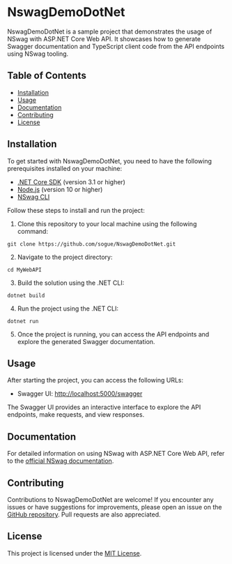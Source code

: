 # NswagDemoDotNet

NswagDemoDotNet is a sample project that demonstrates the usage of NSwag with ASP.NET Core Web API. It showcases how to generate Swagger documentation and TypeScript client code from the API endpoints using NSwag tooling.

## Table of Contents

- [Installation](#installation)
- [Usage](#usage)
- [Documentation](#documentation)
- [Contributing](#contributing)
- [License](#license)

## Installation

To get started with NswagDemoDotNet, you need to have the following prerequisites installed on your machine:

- [.NET Core SDK](https://dotnet.microsoft.com/download) (version 3.1 or higher)
- [Node.js](https://nodejs.org) (version 10 or higher)
- [NSwag CLI](https://github.com/RicoSuter/NSwag/wiki/NSwagExe)

Follow these steps to install and run the project:

1. Clone this repository to your local machine using the following command:

```git clone https://github.com/sogue/NswagDemoDotNet.git```

2. Navigate to the project directory:

```cd MyWebAPI```

3. Build the solution using the .NET CLI:

```dotnet build```

4. Run the project using the .NET CLI:

```dotnet run```

5. Once the project is running, you can access the API endpoints and explore the generated Swagger documentation.

## Usage

After starting the project, you can access the following URLs:

- Swagger UI: [http://localhost:5000/swagger](http://localhost:5000/swagger)

The Swagger UI provides an interactive interface to explore the API endpoints, make requests, and view responses.

## Documentation

For detailed information on using NSwag with ASP.NET Core Web API, refer to the [official NSwag documentation](https://github.com/RicoSuter/NSwag).

## Contributing

Contributions to NswagDemoDotNet are welcome! If you encounter any issues or have suggestions for improvements, please open an issue on the [GitHub repository](https://github.com/sogue/NswagDemoDotNet/issues). Pull requests are also appreciated.

## License

This project is licensed under the [MIT License](LICENSE).

